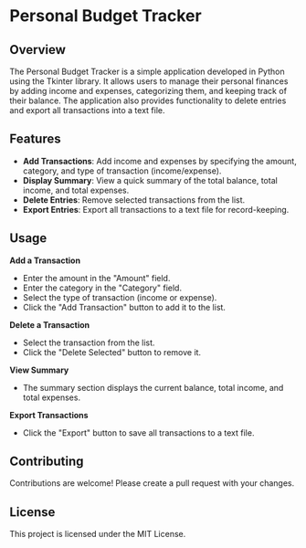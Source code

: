 # Personal Budget Tracker

## Overview

The Personal Budget Tracker is a simple application developed in Python using the Tkinter library. It allows users to manage their personal finances by adding income and expenses, categorizing them, and keeping track of their balance. The application also provides functionality to delete entries and export all transactions into a text file.

## Features

- **Add Transactions**: Add income and expenses by specifying the amount, category, and type of transaction (income/expense).
- **Display Summary**: View a quick summary of the total balance, total income, and total expenses.
- **Delete Entries**: Remove selected transactions from the list.
- **Export Entries**: Export all transactions to a text file for record-keeping.

## Usage
**Add a Transaction**

- Enter the amount in the "Amount" field.
- Enter the category in the "Category" field.
- Select the type of transaction (income or expense).
- Click the "Add Transaction" button to add it to the list.

**Delete a Transaction**

- Select the transaction from the list.
- Click the "Delete Selected" button to remove it.

**View Summary**

- The summary section displays the current balance, total income, and total expenses.

**Export Transactions**

- Click the "Export" button to save all transactions to a text file.

## Contributing
Contributions are welcome! Please create a pull request with your changes.

## License
This project is licensed under the MIT License.